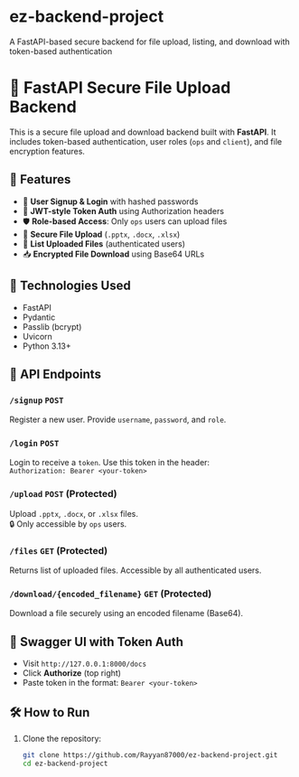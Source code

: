 # ez-backend-project
A FastAPI-based secure backend for file upload, listing, and download with token-based authentication

# 🔐 FastAPI Secure File Upload Backend

This is a secure file upload and download backend built with **FastAPI**. It includes token-based authentication, user roles (`ops` and `client`), and file encryption features.

## 🚀 Features

- 🧾 **User Signup & Login** with hashed passwords
- 🔐 **JWT-style Token Auth** using Authorization headers
- 🛡️ **Role-based Access**: Only `ops` users can upload files
- 📁 **Secure File Upload** (`.pptx`, `.docx`, `.xlsx`)
- 📄 **List Uploaded Files** (authenticated users)
- 📥 **Encrypted File Download** using Base64 URLs

## 🔧 Technologies Used

- FastAPI
- Pydantic
- Passlib (bcrypt)
- Uvicorn
- Python 3.13+

## 📂 API Endpoints

### `/signup` `POST`
Register a new user. Provide `username`, `password`, and `role`.

### `/login` `POST`
Login to receive a `token`. Use this token in the header:  
`Authorization: Bearer <your-token>`

### `/upload` `POST` (Protected)
Upload `.pptx`, `.docx`, or `.xlsx` files.  
🔒 Only accessible by `ops` users.

### `/files` `GET` (Protected)
Returns list of uploaded files. Accessible by all authenticated users.

### `/download/{encoded_filename}` `GET` (Protected)
Download a file securely using an encoded filename (Base64).

## 🔐 Swagger UI with Token Auth

- Visit `http://127.0.0.1:8000/docs`
- Click **Authorize** (top right)
- Paste token in the format: `Bearer <your-token>`

## 🛠️ How to Run

1. Clone the repository:
   ```bash
   git clone https://github.com/Rayyan87000/ez-backend-project.git
   cd ez-backend-project

